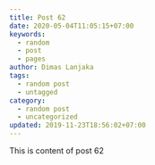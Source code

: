 ```yaml
---
title: Post 62
date: 2020-05-04T11:05:15+07:00
keywords:
  - random
  - post
  - pages
author: Dimas Lanjaka
tags:
  - random post
  - untagged
category:
  - random post
  - uncategorized
updated: 2019-11-23T18:56:02+07:00
---
```

This is content of post 62